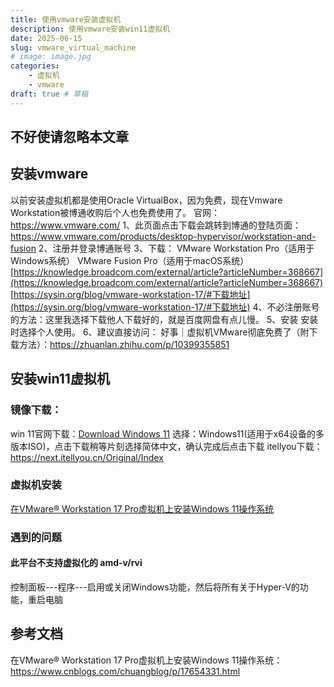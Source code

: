 ```yaml
---
title: 使用vmware安装虚拟机
description: 使用vmware安装win11虚拟机
date: 2025-06-15
slug: vmware_virtual_machine
# image: image.jpg
categories:
    - 虚拟机
    - vmware
draft: true # 草稿
---
```


## 不好使请忽略本文章

## 安装vmware
以前安装虚拟机都是使用Oracle VirtualBox，因为免费，现在Vmware Workstation被博通收购后个人也免费使用了。
官网：https://www.vmware.com/
1、此页面点击下载会跳转到博通的登陆页面：https://www.vmware.com/products/desktop-hypervisor/workstation-and-fusion
2、注册并登录博通账号
3、下载：
VMware Workstation Pro（适用于Windows系统）
VMware Fusion Pro（适用于macOS系统）
[https://knowledge.broadcom.com/external/article?articleNumber=368667](https://knowledge.broadcom.com/external/article?articleNumber=368667)
[https://sysin.org/blog/vmware-workstation-17/#下载地址](https://sysin.org/blog/vmware-workstation-17/#下载地址)
4、不必注册账号的方法：这里我选择下载他人下载好的，就是百度网盘有点儿慢。
5、安装
安装时选择个人使用。
6、建议直接访问：
好事｜虚拟机VMware彻底免费了（附下载方法）：https://zhuanlan.zhihu.com/p/10399355851
## 安装win11虚拟机
### 镜像下载：
win 11官网下载：[Download Windows 11](https://www.microsoft.com/zh-cn/software-download/windows11)
选择：Windows11(适用于x64设备的多版本ISO)，点击下载稍等片刻选择简体中文，确认完成后点击下载
itellyou下载：https://next.itellyou.cn/Original/Index
### 虚拟机安装
[在VMware® Workstation 17 Pro虚拟机上安装Windows 11操作系统](https://www.cnblogs.com/chuangblog/p/17654331.html)
### 遇到的问题
#### 此平台不支持虚拟化的 amd-v/rvi
控制面板---程序---启用或关闭Windows功能，然后将所有关于Hyper-V的功能，重启电脑





## 参考文档
在VMware® Workstation 17 Pro虚拟机上安装Windows 11操作系统：https://www.cnblogs.com/chuangblog/p/17654331.html



